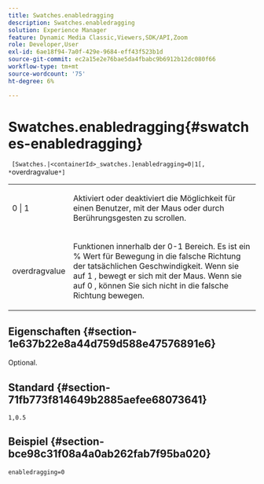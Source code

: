 ```yaml
---
title: Swatches.enabledragging
description: Swatches.enabledragging
solution: Experience Manager
feature: Dynamic Media Classic,Viewers,SDK/API,Zoom
role: Developer,User
exl-id: 6ae18f94-7a0f-429e-9684-eff43f523b1d
source-git-commit: ec2a15e2e76bae5da4fbabc9b6912b12dc080f66
workflow-type: tm+mt
source-wordcount: '75'
ht-degree: 6%

---
```


# Swatches.enabledragging{#swatches-enabledragging}

` [Swatches.|<containerId>_swatches.]enabledragging=0|1[, *`overdragvalue`*]`

<table id="table_B1363BFD20204093AAB326A1AB503B93"> 
 <tbody> 
  <tr> 
   <td> <p> <span class="codeph"> 0 | 1 </span> </p> </td> 
   <td> <p> Aktiviert oder deaktiviert die Möglichkeit für einen Benutzer, mit der Maus oder durch Berührungsgesten zu scrollen. </p> </td> 
  </tr> 
  <tr> 
   <td> <p> <span class="codeph"> <span class="varname"> overdragvalue </span> </span> </p> </td> 
   <td> <p> Funktionen innerhalb der <span class="codeph"> 0-1 </span> Bereich. Es ist ein <span class="codeph"> % </span> Wert für Bewegung in die falsche Richtung der tatsächlichen Geschwindigkeit. Wenn sie auf <span class="codeph"> 1 </span>, bewegt er sich mit der Maus. Wenn sie auf <span class="codeph"> 0 </span>, können Sie sich nicht in die falsche Richtung bewegen. </p> </td> 
  </tr> 
 </tbody> 
</table>

## Eigenschaften {#section-1e637b22e8a44d759d588e47576891e6}

Optional.

## Standard {#section-71fb773f814649b2885aefee68073641}

`1,0.5`

## Beispiel {#section-bce98c31f08a4a0ab262fab7f95ba020}

`enabledragging=0`
